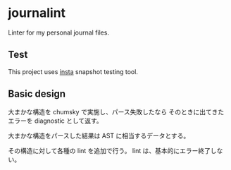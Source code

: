 # journalint

Linter for my personal journal files.

## Test

This project uses [insta](https://insta.rs/) snapshot testing tool.

## Basic design

大まかな構造を chumsky で実施し、パース失敗したなら
そのときに出てきたエラーを diagnostic として返す。

大まかな構造をパースした結果は AST に相当するデータとする。

その構造に対して各種の lint を追加で行う。
lint は、基本的にエラー終了しない。
